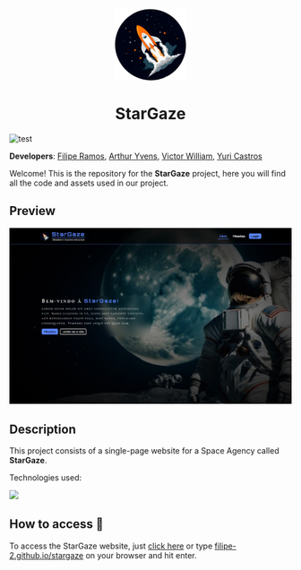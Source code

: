 <p align="center">
    <img src="./assets/imgs/logo.png" height="128">
    <h1 align="center">StarGaze</h1>
</p>

![test](https://img.shields.io/badge/:badgeContent?style=flat-square&logoSize=auto&label=en&labelColor=green&color=blue&link=https%3A%2F%2Fwww.google.com&link=https%3A%2F%2Fwww.duckduckgo.com)


**Developers**: [Filipe Ramos](https://github.com/filipe-2), [Arthur Yvens](https://github.com/GOW-GuanYu), [Victor William](https://github.com/WillSouza21), [Yuri Castros](https://github.com/YuriCastroS)

Welcome! This is the repository for the **StarGaze** project, here you will find all the code and assets used in our project.

## Preview

![Preview](./assets/imgs/preview.png)

## Description

This project consists of a single-page website for a Space Agency called **StarGaze**.

Technologies used:

<img src="https://skillicons.dev/icons?i=html,css,js,python,flask,git&theme=dark" />

## How to access 🔗

To access the StarGaze website, just [click here](https://filipe-2.github.io/stargaze/) or type [filipe-2.github.io/stargaze](https://filipe-2.github.io/stargaze/) on your browser and hit enter.
